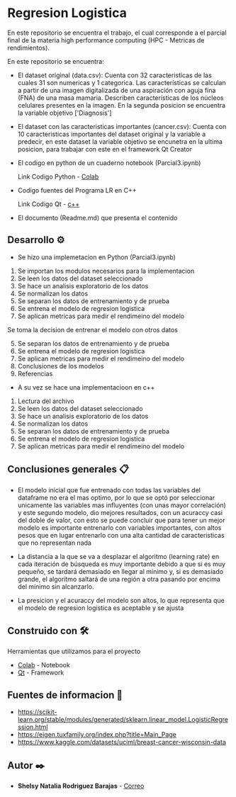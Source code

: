 # Regresion Logistica

En este repositorio se encuentra el trabajo, el cual corresponde a el parcial final de la materia high performance computing (HPC - Metricas de rendimientos).

En este repositorio se encuentra:

- El dataset original (data.csv): Cuenta con 32 caracteristicas de las cuales 31 son numericas y 1 categorica. Las características se calculan a partir de una imagen digitalizada de una aspiración con aguja fina (FNA) de una masa mamaria. Describen características de los núcleos celulares presentes en la imagen. En la segunda posicion se encuentra la variable objetivo ['Diagnosis']

- El dataset con las caracteristicas importantes (cancer.csv): Cuenta con 10 caracteristicas importantes del dataset original y la variable a predecir, en este dataset la variable objetivo se encunetra en la ultima posicion, para trabajar con este en el framework Qt Creator

- El codigo en python de un cuaderno notebook (Parcial3.ipynb)

  Link Codigo Python - [Colab](https://drive.google.com/file/d/18pbiR1fy1isYys_Z-fCWyoBY6-Ve8sJB/view?usp=sharing)

- Codigo fuentes del Programa LR en C++

  Link Codigo Qt - [c++](https://drive.google.com/drive/folders/10yH5o6RZcQMhwSifKfBAcXa7mkDRXn8f?usp=sharing)

- El documento (Readme.md) que presenta el contenido 

## Desarrollo ⚙️

- Se hizo una implemetacion en Python (Parcial3.ipynb)

1. Se importan los modulos necesarios para la implementacion
2. Se leen los datos del dataset seleccionado
3. Se hace un analisis exploratorio de los datos
4. Se normalizan los datos
5. Se separan los datos de entrenamiento y de prueba
6. Se entrena el modelo de regresion logistica
7. Se aplican metricas para medir el rendimeino del modelo

Se toma la decision de entrenar el modelo con otros datos

5. Se separan los datos de entrenamiento y de prueba
6. Se entrena el modelo de regresion logistica
7. Se aplican metricas para medir el rendimeino del modelo
8. Conclusiones de los modelos
9. Referencias 

- A su vez se hace una implementacioon en c++

1. Lectura del archivo
2. Se leen los datos del dataset seleccionado
3. Se hace un analisis exploratorio de los datos
4. Se normalizan los datos
5. Se separan los datos de entrenamiento y de prueba
6. Se entrena el modelo de regresion logistica
7. Se aplican metricas para medir el rendimeino del modelo

## Conclusiones generales 📋

* El modelo inicial que fue entrenado con todas las variables del dataframe no era el mas optimo, por lo que se optó por seleccionar unicamente las variables mas influyentes (con unas mayor correlación) y este segundo modelo, dio mejores resultados, con un acuraccy casi del doble de valor, con esto se puede concluir que para tener un mejor modelo es importante entrenarlo con variables importantes, con altos pesos que en lugar entrenarlo con una alta cantidad de caracteristicas que no representan nada

* La distancia a la que se va a desplazar el algoritmo (learning rate)  en cada iteración de búsqueda es muy importante debido a que si es muy pequeño, se tardará demasiado en llegar al mínimo y, si es demasiado grande, el algoritmo saltará de una región a otra pasando por encima del mínimo sin alcanzarlo.

* La presicion y el acuraccy del modelo son altos, lo que representa que el modelo de regresion logistica es aceptable y se ajusta

## Construido con 🛠️

Herramientas que utilizamos para el proyecto

* [Colab](https://colab.research.google.com/drive/122yDvWKHggehFmqg5oM2CqJUsyJcTAjH#scrollTo=M2Z55G32TwQL) - Notebook
* [Qt](https://qr.io/) - Framework

## Fuentes de informacion 📖

* https://scikit-learn.org/stable/modules/generated/sklearn.linear_model.LogisticRegression.html
* https://eigen.tuxfamily.org/index.php?title=Main_Page
* https://www.kaggle.com/datasets/uciml/breast-cancer-wisconsin-data

## Autor ✒️

* **Shelsy Natalia Rodriguez Barajas**  - [Correo](shelsy46rodriguez01@gmail.com)
